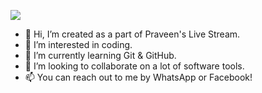 ![](https://i.imgur.com/w9H24p1h.jpg)

- 👋 Hi, I’m created as a part of Praveen's Live Stream.
- 👀 I’m interested in coding.
- 🌱 I’m currently learning Git & GitHub.
- 💞️ I’m looking to collaborate on a lot of software tools.
- 📫 You can reach out to me by WhatsApp or Facebook!

<!---
stjosephs-praveen-livestream/stjosephs-praveen-livestream is a ✨ special ✨ repository because its `README.md` (this file) appears on your GitHub profile.
You can click the Preview link to take a look at your changes.
--->
